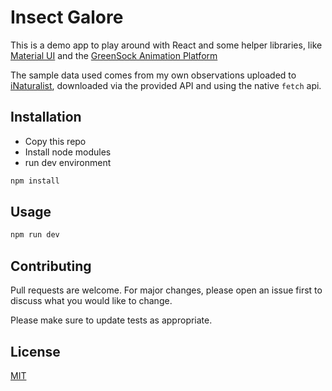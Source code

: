 # Insect Galore

This is a demo app to play around with React and some helper libraries, like [Material UI](https://mui.com/) and the [GreenSock Animation Platform](https://greensock.com/gsap/)

The sample data used comes from my own observations uploaded to [iNaturalist](https://www.inaturalist.org/observations?place_id=any&user_id=fedecrc&verifiable=any), downloaded via the provided API and using the native `fetch` api.

## Installation

* Copy this repo
* Install node modules
* run dev environment

```bash
npm install
```

## Usage

```bash
npm run dev
```

## Contributing

Pull requests are welcome. For major changes, please open an issue first
to discuss what you would like to change.

Please make sure to update tests as appropriate.

## License

[MIT](https://choosealicense.com/licenses/mit/)
